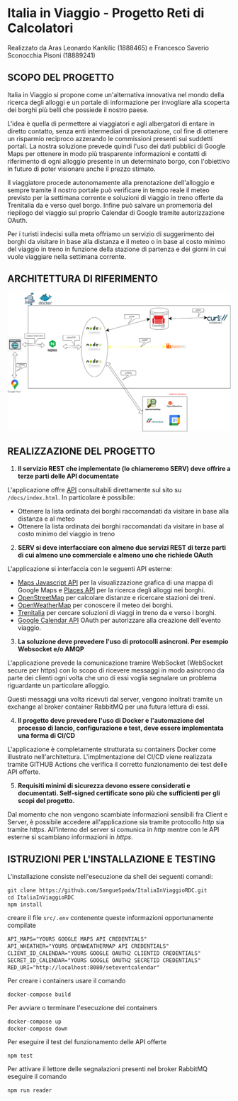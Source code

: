 # Italia in Viaggio - Progetto Reti di Calcolatori 
Realizzato da Aras Leonardo Kankilic (1888465) e Francesco Saverio Sconocchia Pisoni (18889241)

## SCOPO DEL PROGETTO

Italia in Viaggio si propone come un'alternativa innovativa nel mondo della ricerca degli alloggi e un portale di informazione per invogliare alla scoperta dei borghi più belli che possiede il nostro paese.

L'idea è quella di permettere ai viaggiatori e agli albergatori di entare in diretto contatto, senza enti intermediari di prenotazione, col fine di ottenere un risparmio reciproco azzerando le commissioni presenti sui suddetti portali. La nostra soluzione prevede quindi l'uso dei dati pubblici di Google Maps per ottenere in modo più trasparente informazioni e contatti di riferimento di ogni alloggio presente in un determinato borgo, con l'obiettivo in futuro di poter visionare anche il prezzo stimato.

Il viaggiatore procede autonomamente alla prenotazione dell'alloggio e sempre tramite il nostro portale può verificare in tempo reale il meteo previsto per la settimana corrente e soluzioni di viaggio in treno offerte da Trenitalia da e verso quel borgo. Infine può salvare un promemoria del riepilogo del viaggio sul proprio Calendar di Google tramite autorizzazione OAuth.

Per i turisti indecisi sulla meta offriamo un servizio di suggerimento dei borghi da visitare in base alla distanza e il meteo o in base al costo minimo del viaggio in treno in funzione della stazione di partenza e dei giorni in cui vuole viaggiare nella settimana corrente.

## ARCHITETTURA DI RIFERIMENTO
![plot](./src/public/media/diagramma_progetto_migliorato.png)

## REALIZZAZIONE DEL PROGETTO
1. **Il servizio REST che implementate (lo chiameremo SERV) deve offrire a terze parti delle API documentate**
  
  L'applicazione offre [API](https://github.com/SangueSpada/ItaliaInViaggioRDC/blob/main/src/apidoc/api.js) consultabili direttamente sul sito su `/docs/index.html`. In particolare è possibile:
   - Ottenere la lista ordinata dei borghi raccomandati da visitare in base alla distanza e al meteo
   - Ottenere la lista ordinata dei borghi raccomandati da visitare in base al costo minimo del viaggio in treno

2. **SERV si deve interfacciare con almeno due servizi REST di terze parti di cui almeno uno commerciale e almeno uno che richiede OAuth**
  
  L'applicazione si interfaccia con le seguenti API esterne:
  - [Maps Javascript API](https://developers.google.com/maps/documentation/javascript?hl=it) per la visualizzazione grafica di una mappa di Google Maps e [Places API](https://developers.google.com/maps/documentation/places/web-service?hl=it) per la ricerca degli alloggi nei borghi.
  - [OpenStreetMap](https://www.openstreetmap.org/#map=6/42.088/12.564) per calcolare distanze e ricercare stazioni dei treni.
  - [OpenWeatherMap](https://openweathermap.org/) per conoscere il meteo dei borghi.
  - [Trenitalia](https://www.lefrecce.it/Channels.Website.WEB/) per cercare soluzioni di viaggi in treno da e verso i borghi.
  - [Google Calendar API](https://developers.google.com/calendar/api/quickstart/nodejs?hl=it) OAuth per autorizzare alla creazione dell'evento viaggio.

3. **La soluzione deve prevedere l'uso di protocolli asincroni. Per esempio Websocket e/o AMQP**

L'applicazione prevede la comunicazione tramire WebSocket (WebSocket secure per https) con lo scopo di ricevere messaggi in modo asincrono da parte dei clienti ogni volta che uno di essi voglia segnalare un problema riguardante un particolare alloggio.

Questi messaggi una volta ricevuti dal server, vengono inoltrati tramite un exchange al broker container RabbitMQ per una futura lettura di essi.

4. **Il progetto deve prevedere l'uso di Docker e l'automazione del processo di lancio, configurazione e test, deve essere implementata una forma di CI/CD**

L'applicazione è completamente strutturata su containers Docker come illustrato nell'architettura. L'implmentazione del CI/CD viene realizzata tramite GITHUB Actions che verifica il corretto funzionamento dei test delle API offerte.

5. **Requisiti minimi di sicurezza devono essere considerati e documentati. Self-signed certificate sono più che sufficienti per gli scopi del progetto.**

Dal momento che non vengono scambiate informazioni sensibili fra Client e Server, è possibile accedere all'applicazione sia tramite protocollo *http* sia tramite *https*. All'interno del server si comunica in *http* mentre con le API esterne si scambiano informazioni in *https*.

## ISTRUZIONI PER L'INSTALLAZIONE E TESTING
L'installazione consiste nell'esecuzione da shell dei seguenti comandi:
```
git clone https://github.com/SangueSpada/ItaliaInViaggioRDC.git
cd ItaliaInViaggioRDC
npm install
```
creare il file `src/.env` contenente queste informazioni opportunamente compilate
```
API_MAPS="YOURS GOOGLE MAPS API CREDENTIALS"
API_WHEATHER="YOURS OPENWEATHERMAP API CREDENTIALS"
CLIENT_ID_CALENDAR="YOURS GOOGLE OAUTH2 CLIENTID CREDENTIALS"
SECRET_ID_CALENDAR="YOURS GOOGLE OAUTH2 SECRETID CREDENTIALS"
RED_URI="http://localhost:8080/seteventcalendar"
```

Per creare i containers usare il comando
```
docker-compose build
```

Per avviare o terminare l'esecuzione dei containers
```
docker-compose up
docker-compose down
```

Per eseguire il test del funzionamento delle API offerte
```
npm test
```
Per attivare il lettore delle segnalazioni presenti nel broker RabbitMQ eseguire il comando
```
npm run reader
```


